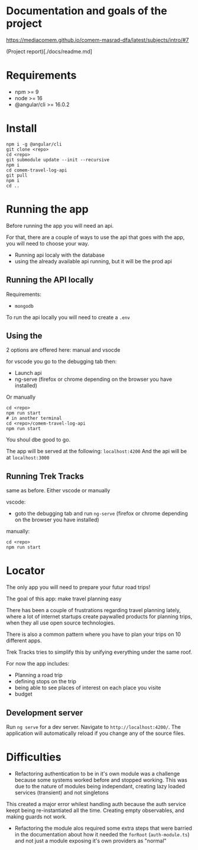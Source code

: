 # Documentation and goals of the project

https://mediacomem.github.io/comem-masrad-dfa/latest/subjects/intro/#7

(Project report)[./docs/readme.md]

# Requirements

- npm >= 9
- node >= 16
- @angular/cli >= 16.0.2

# Install

```
npm i -g @angular/cli
git clone <repo>
cd <repo>
git submodule update --init --recursive
npm i
cd comem-travel-log-api
git pull
npm i
cd ..
```

# Running the app

Before running the app you will need an api.

For that, there are a couple of ways to use the api that goes with the app, you will need to choose your way.

- Running api localy with the database
- using the already available api running, but it will be the prod api

## Running the API **locally**


Requirements:
- `mongodb`

To run the api locally you will need to create a `.env`

## Using the 
2 options are offered here: manual and vsocde

for vscode you go to the debugging tab then:
- Launch api
- ng-serve (firefox or chrome depending on the browser you have installed)

Or manually

```
cd <repo>
npm run start
# in another terminal
cd <repo>/comem-travel-log-api
npm run start
```


You shoul dbe good to go.

The app will be served at the following: `localhost:4200`
And the api will be at `localhost:3000`

## Running Trek Tracks

same as before. Either vscode or manually

vscode: 
- goto the debugging tab and run `ng-serve`  (firefox or chrome depending on the browser you have installed)

manually:

```
cd <repo>
npm run start
```

# Locator

The only app you will need to prepare your futur road trips!

The goal of this app: make travel planning easy

There has been a couple of frustrations regarding travel planning lately, where a lot of internet startups create paywalled products for planning trips, when they all use open source technologies.

There is also a common pattern where you have to plan your trips on 10 different apps.

Trek Tracks tries to simplify this by unifying everything under the same roof.

For now the app includes:

- Planning a road trip
- defining stops on the trip
- being able to see places of interest on each place you visite
- budget

## Development server

Run `ng serve` for a dev server. Navigate to `http://localhost:4200/`. The application will automatically reload if you change any of the source files.

# Difficulties

- Refactoring authentication to be in it's own module was a challenge because some systems worked before and stopped working. 
This was due to the nature of modules being independant, creating lazy loaded services (transient) and not singletons

This created a major error whilest handling auth because the auth service keept being re-instantiated all the time. Creating empty observables, and making guards not work.

- Refactoring the module alos required some extra steps that were barried in the documentation about how it needed the `forRoot` (`auth-module.ts`) and not just a module exposing it's own providers as "normal"

